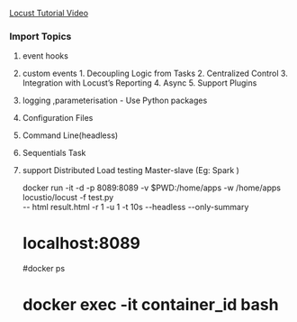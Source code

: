 [Locust Tutorial Video](https://www.youtube.com/playlist?list=PLJ9A48W0kpRKMCzJARCObgJs3SinOewp5)


### Import Topics
1. event hooks
2. custom events
        1. Decoupling Logic from Tasks
        2. Centralized Control
        3. Integration with Locust’s Reporting
        4. Async
        5. Support Plugins
3. logging ,parameterisation - Use Python packages
4. Configuration Files
5.  Command Line(headless)
6.  Sequentials Task
7.  support Distributed Load testing Master-slave (Eg: Spark )


    docker run -it -d -p 8089:8089 -v $PWD:/home/apps -w /home/apps locustio/locust -f test.py\
    -- html result.html -r 1 -u 1 -t 10s --headless --only-summary
    # localhost:8089
    #docker ps 
    # docker exec -it container_id bash